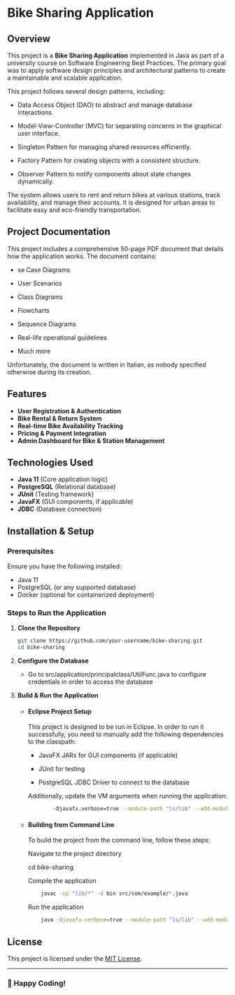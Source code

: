 # Bike Sharing Application

## Overview
This project is a **Bike Sharing Application**  implemented in Java as part of a university course on Software Engineering Best Practices. The primary goal was to apply software design principles and architectural patterns to create a maintainable and scalable application.

This project follows several design patterns, including:

- Data Access Object (DAO) to abstract and manage database interactions.

- Model-View-Controller (MVC) for separating concerns in the graphical user interface.

- Singleton Pattern for managing shared resources efficiently.

- Factory Pattern for creating objects with a consistent structure.

- Observer Pattern to notify components about state changes dynamically.

 The system allows users to rent and return bikes at various stations, track availability, and manage their accounts. It is designed for urban areas to facilitate easy and eco-friendly transportation.

## Project Documentation

This project includes a comprehensive 50-page PDF document that details how the application works. The document contains:

- se Case Diagrams

- User Scenarios

- Class Diagrams

- Flowcharts

- Sequence Diagrams

- Real-life operational guidelines

- Much more

Unfortunately, the document is written in Italian, as nobody specified otherwise during its creation.

## Features
- **User Registration & Authentication**
- **Bike Rental & Return System**
- **Real-time Bike Availability Tracking**
- **Pricing & Payment Integration**
- **Admin Dashboard for Bike & Station Management**

## Technologies Used
- **Java 11** (Core application logic)
- **PostgreSQL** (Relational database)
- **JUnit** (Testing framework)
- **JavaFX** (GUI components, if applicable)
- **JDBC** (Database connection)

## Installation & Setup

### Prerequisites
Ensure you have the following installed:
- Java 11
- PostgreSQL (or any supported database)
- Docker (optional for containerized deployment)

### Steps to Run the Application
1. **Clone the Repository**
   ```bash
   git clone https://github.com/your-username/bike-sharing.git
   cd bike-sharing
   ```
2. **Configure the Database**
   - Go to src/application/principalclass/UtilFunc.java to configure credentials in order to access the database

3. **Build & Run the Application**
    - #### Eclipse Project Setup

        This project is designed to be run in Eclipse. In order to run it successfully, you need to manually add the following dependencies to the classpath:

        - JavaFX JARs for GUI components (if applicable)

        - JUnit for testing

        - PostgreSQL JDBC Driver to connect to the database

        Additionally, update the VM arguments when running the application:
        ```bash
                -Djavafx.verbose=true --module-path "ls/lib" --add-modules javafx.controls,javafx.fxml
        ```
    - #### Building from Command Line

        To build the project from the command line, follow these steps:

        Navigate to the project directory

        cd bike-sharing

        Compile the application
        ```bash
            javac -cp "lib/*" -d bin src/com/example/*.java
        ```
        Run the application
        ```bash
            java -Djavafx.verbose=true --module-path "ls/lib" --add-modules javafx.controls,javafx.fxml -cp "bin:lib/*" com.example.Main
        ```

## License
This project is licensed under the [MIT License](LICENSE).



---
### 🚀 Happy Coding!

